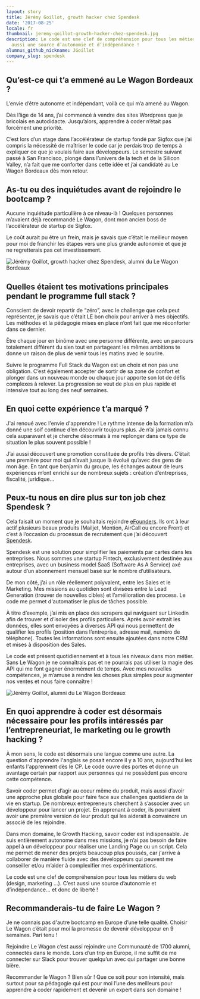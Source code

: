 ```yaml
---
layout: story
title: Jérémy Goillot, growth hacker chez Spendesk
date: '2017-08-25'
locale: fr
thumbnail: jeremy-goillot-growth-hacker-chez-spendesk.jpg
description: Le code est une clef de compréhension pour tous les métiers du web. C’est
  aussi une source d’autonomie et d’indépendance !
alumnus_github_nickname: JGoillot
company_slug: spendesk
---
```


## Qu’est-ce qui t’a emmené au Le Wagon Bordeaux ?

L’envie d’être autonome et indépendant, voilà ce qui m’a amené au Wagon.

Dès l’âge de 14 ans, j’ai commencé à vendre des sites Wordpress que je bricolais en autodidacte. Jusqu’alors, apprendre à coder n’était pas forcément une priorité.

C’est lors d’un stage dans l’accélérateur de startup fondé par Sigfox que j’ai compris la nécessité de maîtriser le code car je perdais trop de temps à expliquer ce que je voulais faire aux développeurs. Le semestre suivant passé à San Francisco, plongé dans l’univers de la tech et de la Silicon Valley, n’a fait que me conforter dans cette idée et j’ai candidaté au Le Wagon Bordeaux dès mon retour.

## As-tu eu des inquiétudes avant de rejoindre le bootcamp ?

Aucune inquiétude particulière à ce niveau-là ! Quelques personnes m’avaient déjà recommandé Le Wagon, dont mon ancien boss de l’accélérateur de startup de Sigfox.

Le coût aurait pu être un frein, mais je savais que c’était le meilleur moyen pour moi de franchir les étapes vers une plus grande autonomie et que je ne regretterais pas cet investissement.

<p><img src="https://raw.githubusercontent.com/lewagon/www-images/master/testimonials/jeremygoillot/jeremy-goillot-growth-hacker-spendesk-efounders-2.jpg" alt="Jérémy Goillot, growth hacker chez Spendesk, alumni du Le Wagon Bordeaux"></p>

## Quelles étaient tes motivations principales pendant le programme full stack ?

Conscient de devoir repartir de “zéro”, avec le challenge que cela peut représenter, je savais que c’était LE bon choix pour arriver à mes objectifs. Les méthodes et la pédagogie mises en place n’ont fait que me réconforter dans ce dernier.

Être chaque jour en binôme avec une personne différente, avec un parcours totalement différent du sien tout en partageant les mêmes ambitions te donne un raison de plus de venir tous les matins avec le sourire.

Suivre le programme Full Stack du Wagon est un choix et non pas une obligation. C’est également accepter de sortir de sa zone de confort et plonger dans un nouveau monde ou chaque jour apporte son lot de défis complexes à relever. La progression se veut de plus en plus rapide et intensive tout au long des neuf semaines.

## En quoi cette expérience t’a marqué ?

J'ai renoué avec l'envie d'apprendre ! Le rythme intense de la formation m’a donné une soif continue d’en découvrir toujours plus. Je n’ai jamais connu cela auparavant et je cherche désormais à me replonger dans ce type de situation le plus souvent possible !

J’ai aussi découvert une promotion constituée de profils très divers. C’était une première pour moi qui n’avait jusque là évolué qu’avec des gens de mon âge. En tant que benjamin du groupe, les échanges autour de leurs expériences m’ont enrichi sur de nombreux sujets : création d’entreprises, fiscalité, juridique…

## Peux-tu nous en dire plus sur ton job chez Spendesk ?

Cela faisait un moment que je souhaitais rejoindre [eFounders](https://efounders.co/). Ils ont à leur actif plusieurs beaux produits (Mailjet, Mention, AirCall ou encore Front) et c’est à l’occasion du processus de recrutement que j’ai découvert [Spendesk](https://www.spendesk.com/).

Spendesk est une solution pour simplifier les paiements par cartes dans les entreprises. Nous sommes une startup Fintech, exclusivement destinée aux entreprises, avec un business model SaaS (Software As A Service) axé autour d’un abonnement mensuel basé sur le nombre d’utilisateurs.

De mon côté, j’ai un rôle réellement polyvalent, entre les Sales et le Marketing. Mes missions au quotidien sont divisées entre la Lead Generation (trouver de nouvelles cibles) et l’amélioration des process. Le code me permet d'automatiser le plus de tâches possible.

À titre d’exemple, j’ai mis en place des scrapers qui naviguent sur Linkedin afin de trouver et d’isoler des profils particuliers. Après avoir extrait les données, elles sont envoyées à diverses API qui nous permettent de qualifier les profils (position dans l’entreprise, adresse mail, numéro de téléphone). Toutes les informations sont ensuite ajoutées dans notre CRM et mises à disposition des Sales.

Le code est présent quotidiennement et à tous les niveaux dans mon métier.  Sans Le Wagon je ne connaîtrais pas et ne pourrais pas utiliser la magie des API qui me font gagner énormément de temps. Avec mes nouvelles compétences, je m’amuse à rendre les choses plus simples pour augmenter nos ventes et nous faire connaître !

<p><img src="https://raw.githubusercontent.com/lewagon/www-images/master/testimonials/jeremygoillot/jeremy-goillot-growth-hacker-spendesk-efounders-1.jpg" alt="Jérémy Goillot, alumni du Le Wagon Bordeaux"></p>

## En quoi apprendre à coder est désormais nécessaire pour les profils intéressés par l’entrepreneuriat, le marketing ou le growth hacking ?

À mon sens, le code est désormais une langue comme une autre. La question d'apprendre l'anglais se posait encore il y a 10 ans, aujourd'hui les enfants l'apprennent dès le CP. Le code ouvre des portes et donne un avantage certain par rapport aux personnes qui ne possèdent pas encore cette compétence.

Savoir coder permet d’agir au coeur même du produit, mais aussi d’avoir une approche plus globale pour faire face aux challenges quotidiens de la vie en startup. De nombreux entrepreneurs cherchent à s’associer avec un développeur pour lancer un projet. En apprenant à coder, ils pourraient avoir une première version de leur produit qui les aiderait à convaincre un associé de les rejoindre.      

Dans mon domaine, le Growth Hacking, savoir coder est indispensable. Je suis entièrement autonome dans mes missions, je n’ai pas besoin de faire appel à un développeur pour réaliser une Landing Page ou un script. Cela me permet de mener des projets beaucoup plus poussés, car j'arrive à collaborer de manière fluide avec des développeurs qui peuvent me conseiller et/ou m’aider à complexifier mes expérimentations.

Le code est une clef de compréhension pour tous les métiers du web (design, marketing …). C’est aussi une source d’autonomie et d’indépendance… et donc de liberté !

## Recommanderais-tu de faire Le Wagon ?

Je ne connais pas d'autre bootcamp en Europe d’une telle qualité. Choisir Le Wagon c’était pour moi la promesse de devenir développeur en 9 semaines. Pari tenu !

Rejoindre Le Wagon c’est aussi rejoindre une Communauté de 1700 alumni, connectés dans le monde. Lors d’un trip en Europe, il me suffit de me connecter sur Slack pour trouver quelqu’un avec qui partager une bonne bière.

Recommander le Wagon ? Bien sûr ! Que ce soit pour son intensité, mais surtout pour sa pédagogie qui est pour moi l’une des meilleurs pour apprendre à coder rapidement et devenir un expert dans son domaine !
